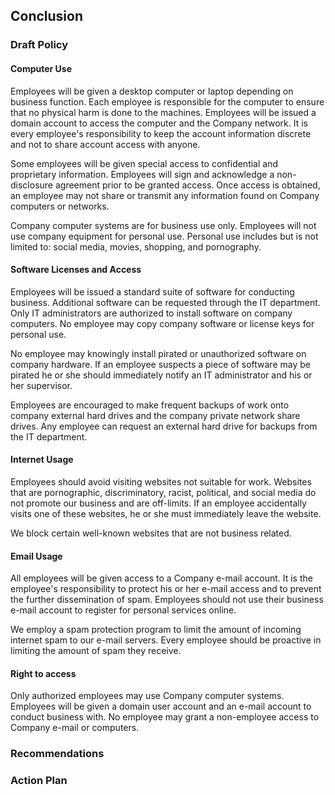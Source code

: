 ## Conclusion

### Draft Policy

#### Computer Use

Employees will be given a desktop computer or laptop depending on business function.
Each employee is responsible for the computer to ensure that no physical harm is done
to the machines. Employees will be issued a domain account to access the computer and 
the Company network. It is every employee's responsibility to keep the account 
information discrete and not to share account access with anyone.

Some employees will be given special access to confidential and proprietary 
information. Employees will sign and acknowledge a non-disclosure agreement prior to 
be granted access. Once access is obtained, an employee may not share or transmit any
information found on Company computers or networks.

Company computer systems are for business use only. Employees will not use company
equipment for personal use. Personal use includes but is not limited to: social media,
movies, shopping, and pornography. 

#### Software Licenses and Access

Employees will be issued a standard suite of software for conducting business. 
Additional software can be requested through the IT department. Only IT administrators
are authorized to install software on company computers. No employee may copy company 
software or license keys for personal use. 

No employee may knowingly install pirated or unauthorized software on company 
hardware. If an employee suspects a piece of software may be pirated he or she should
immediately notify an IT administrator and his or her supervisor.

Employees are encouraged to make frequent backups of work onto company external 
hard drives and the company private network share drives. Any employee can request
an external hard drive for backups from the IT department.

#### Internet Usage

Employees should avoid visiting websites not suitable for work. Websites that are 
pornographic, discriminatory, racist, political, and social media do not promote our 
business and are off-limits. If an employee accidentally visits one of these websites,
he or she must immediately leave the website.

We block certain well-known websites that are not business related.  

#### Email Usage

All employees will be given access to a Company e-mail account. It is the employee's
responsibility to protect his or her e-mail access and to prevent the further 
dissemination of spam. Employees should not use their business e-mail account to 
register for personal services online. 

We employ a spam protection program to limit the amount of incoming internet spam 
to our e-mail servers. Every employee should be proactive in limiting the amount of 
spam they receive.

#### Right to access

Only authorized employees may use Company computer systems. Employees will be given
a domain user account and an e-mail account to conduct business with. No employee
may grant a non-employee access to Company e-mail or computers. 

### Recommendations

### Action Plan
